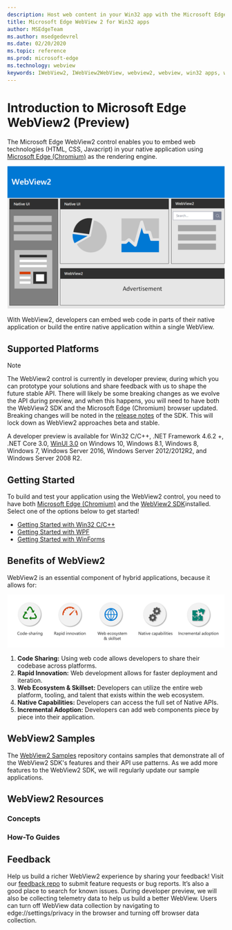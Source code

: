 ```yaml
---
description: Host web content in your Win32 app with the Microsoft Edge WebView 2 control
title: Microsoft Edge WebView 2 for Win32 apps
author: MSEdgeTeam
ms.author: msedgedevrel
ms.date: 02/20/2020
ms.topic: reference
ms.prod: microsoft-edge
ms.technology: webview
keywords: IWebView2, IWebView2WebView, webview2, webview, win32 apps, win32, edge, ICoreWebView2, ICoreWebView2Host, browser control, edge html
---
```


# Introduction to Microsoft Edge WebView2 (Preview)

The Microsoft Edge WebView2 control enables you to embed web technologies (HTML, CSS, Javacript) in your native application using [Microsoft Edge (Chromium)](https://www.microsoftedgeinsider.com/) as the rendering engine. 

![whatwebview](./webview2/images/whatwebview.PNG)

With WebView2, developers can embed web code in parts of their native application or build the entire native application within a single WebView.

## Supported Platforms
> [!NOTE]
> The WebView2 control is currently in developer preview, during which you can prototype your solutions and share feedback with us to shape the future stable API. There will likely be some breaking changes as we evolve the API during preview, and when this happens, you will need to have both the WebView2 SDK and the Microsoft Edge (Chromium) browser updated. Breaking changes will be noted in the [release notes](webview2/releasenotes.md) of the SDK. This will lock down as WebView2 approaches beta and stable.

A developer preview is available for Win32 C/C++, .NET Framework 4.6.2 +, .NET Core 3.0, [WinUI 3.0](https://docs.microsoft.com/uwp/toolkits/winui3/) on Windows 10, Windows 8.1, Windows 8, Windows 7, Windows Server 2016, Windows Server 2012/2012R2, and Windows Server 2008 R2. 

## Getting Started
To build and test your application using the WebView2 control, you need to have both [Microsoft Edge (Chromium)](https://www.microsoftedgeinsider.com/download/) and the [WebView2 SDK](https://aka.ms/webviewnuget)installed. Select one of the options below to get started! 
- [Getting Started with Win32 C/C++]()
- [Getting Started with WPF]()
- [Getting Started with WinForms]()

## Benefits of WebView2

WebView2 is an essential component of hybrid applications, because it allows for: 

![webviewreasons](./webview2/images/webviewreasons.PNG)

1. **Code Sharing:** Using web code allows developers to share their codebase across platforms.
2. **Rapid Innovation:** Web development allows for faster deployment and iteration.
3. **Web Ecosystem & Skillset:** Developers can utilize the entire web platform, tooling, and talent that exists within the web ecosystem.
4. **Native Capabilities:** Developers can access the full set of Native APIs.
5. **Incremental Adoption:** Developers can add web components piece by piece into their application.   


## WebView2 Samples

The [WebView2 Samples](https://github.com/MicrosoftEdge/WebView2Samples) repository contains samples that demonstrate all of the WebView2 SDK's features and their API use patterns. As we add more features to the WebView2 SDK, we will regularly update our sample applications.

## WebView2 Resources
### Concepts
### How-To Guides

## Feedback

Help us build a richer WebView2 experience by sharing your feedback! Visit our [feedback repo](https://aka.ms/webviewfeedback) to submit feature requests or bug reports. It’s also a good place to search for known issues.
During developer preview, we will also be collecting telemetry data to help us build a better WebView. Users can turn off WebView data collection by navigating to edge://settings/privacy in the browser and turning off browser data collection.
